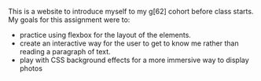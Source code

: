 This is a website to introduce myself to my g[62] cohort before class starts. My goals for this assignment were to:
- practice using flexbox for the layout of the elements.
- create an interactive way for the user to get to know me rather than reading a paragraph of text.
- play with CSS background effects for a more immersive way to display photos
